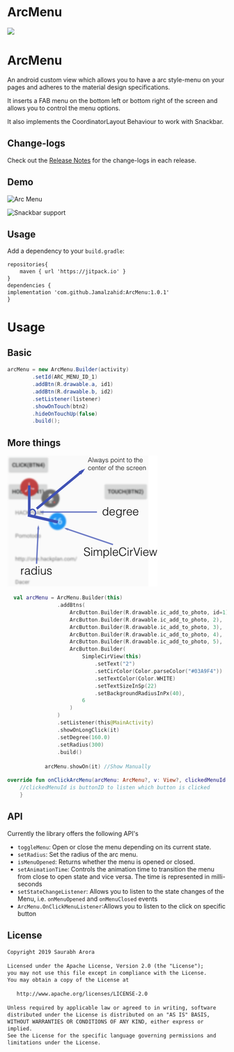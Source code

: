# ArcMenu
[![](https://jitpack.io/v/Jamalzahid/ArcMenu.svg)](https://jitpack.io/#Jamalzahid/ArcMenu)

 ArcMenu
=================

An android custom view which allows you to have a arc style-menu on your pages and adheres to the material design specifications.

It inserts a FAB menu on the bottom left or bottom right of the screen and allows you to control the menu options.

It also implements the CoordinatorLayout Behaviour to work with Snackbar.

Change-logs
-------
Check out the [Release Notes](https://github.com/Jamalzahid/ArcMenu/releases "Releases") for the change-logs in each release.

Demo
-------
![Arc Menu](https://raw.githubusercontent.com/saurabharora90/MaterialArcMenu/develop/assets/show_menu.gif)

![Snackbar support](https://raw.githubusercontent.com/saurabharora90/MaterialArcMenu/develop/assets/snackbar.gif)

Usage
-------
Add a dependency to your `build.gradle`:
    
    repositories{
        maven { url 'https://jitpack.io' }
    }
    dependencies {
    implementation 'com.github.Jamalzahid:ArcMenu:1.0.1'
    }

# Usage
## Basic
```java
arcMenu = new ArcMenu.Builder(activity)
        .setId(ARC_MENU_ID_1)
        .addBtn(R.drawable.a, id1)
        .addBtn(R.drawable.b, id2)
        .setListener(listener)
        .showOnTouch(btn2)
        .hideOnTouchUp(false)
        .build();
```

## More things

![Desc](https://github.com/Jamalzahid/ArcMenu/blob/main/Arcmenu/1.png)

```kotlin
  val arcMenu = ArcMenu.Builder(this)
                .addBtns(
                    ArcButton.Builder(R.drawable.ic_add_to_photo, id=1),//id is buttonID to specify which button is clicked 
                    ArcButton.Builder(R.drawable.ic_add_to_photo, 2),
                    ArcButton.Builder(R.drawable.ic_add_to_photo, 3),
                    ArcButton.Builder(R.drawable.ic_add_to_photo, 4),
                    ArcButton.Builder(R.drawable.ic_add_to_photo, 5),
                    ArcButton.Builder(
                        SimpleCirView(this)
                            .setText("2")
                            .setCirColor(Color.parseColor("#03A9F4"))
                            .setTextColor(Color.WHITE)
                            .setTextSizeInSp(22)
                            .setBackgroundRadiusInPx(40),
                        6
                    )
                )
                .setListener(this@MainActivity)
                .showOnLongClick(it)
                .setDegree(160.0)
                .setRadius(300)
                .build()

            arcMenu.showOn(it) //Show Manually
```
 
```kotlin
override fun onClickArcMenu(arcMenu: ArcMenu?, v: View?, clickedMenuId: Int) {
    //clickedMenuId is buttonID to listen which button is clicked
    }
```

API
-------
Currently the library offers the following API's

 - `toggleMenu`: Open or close the menu depending on its current state.
 - `setRadius`: Set the radius of the arc menu.
 - `isMenuOpened`: Returns whether the menu is opened or closed.
 - `setAnimationTime`: Controls the animation time to transition the menu from close to open state and vice versa. The time is represented in milli-seconds
 - `setStateChangeListener`: Allows you to listen to the state changes of the Menu, i.e. `onMenuOpened` and `onMenuClosed` events
 - `ArcMenu.OnClickMenuListener`:Allows you to listen to the click on specific button

License
-------

    Copyright 2019 Saurabh Arora

    Licensed under the Apache License, Version 2.0 (the "License");
    you may not use this file except in compliance with the License.
    You may obtain a copy of the License at

       http://www.apache.org/licenses/LICENSE-2.0

    Unless required by applicable law or agreed to in writing, software
    distributed under the License is distributed on an "AS IS" BASIS,
    WITHOUT WARRANTIES OR CONDITIONS OF ANY KIND, either express or implied.
    See the License for the specific language governing permissions and
    limitations under the License.